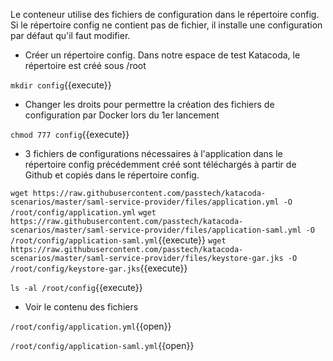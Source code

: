 Le conteneur utilise des fichiers de configuration dans le répertoire config.
Si le répertoire config ne contient pas de fichier, il installe une configuration par défaut qu'il faut modifier.

 - Créer un répertoire config. Dans notre espace de test Katacoda, le répertoire est créé sous /root

`mkdir config`{{execute}} 

 - Changer les droits pour permettre la création des fichiers de configuration par Docker lors du 1er lancement

`chmod 777 config`{{execute}}

- 3 fichiers de configurations nécessaires à l'application dans le répertoire config précédemment créé sont téléchargés à partir de Github et copiés dans le répertoire config.

`wget https://raw.githubusercontent.com/passtech/katacoda-scenarios/master/saml-service-provider/files/application.yml -O /root/config/application.yml`
`wget https://raw.githubusercontent.com/passtech/katacoda-scenarios/master/saml-service-provider/files/application-saml.yml -O /root/config/application-saml.yml`{{execute}}
`wget https://raw.githubusercontent.com/passtech/katacoda-scenarios/master/saml-service-provider/files/keystore-gar.jks -O /root/config/keystore-gar.jks`{{execute}}

`ls -al /root/config`{{execute}}

- Voir le contenu des fichiers 

`/root/config/application.yml`{{open}}

`/root/config/application-saml.yml`{{open}}




